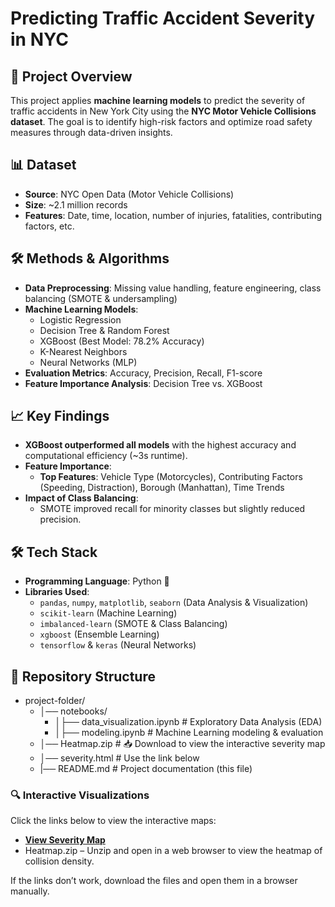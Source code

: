 # Predicting Traffic Accident Severity in NYC

## 🚀 Project Overview
This project applies **machine learning models** to predict the severity of traffic accidents in New York City using the **NYC Motor Vehicle Collisions dataset**. The goal is to identify high-risk factors and optimize road safety measures through data-driven insights.

## 📊 Dataset
- **Source**: NYC Open Data (Motor Vehicle Collisions)
- **Size**: ~2.1 million records
- **Features**: Date, time, location, number of injuries, fatalities, contributing factors, etc.

## 🛠️ Methods & Algorithms
- **Data Preprocessing**: Missing value handling, feature engineering, class balancing (SMOTE & undersampling)
- **Machine Learning Models**:
  - Logistic Regression
  - Decision Tree & Random Forest
  - XGBoost (Best Model: 78.2% Accuracy)
  - K-Nearest Neighbors
  - Neural Networks (MLP)
- **Evaluation Metrics**: Accuracy, Precision, Recall, F1-score
- **Feature Importance Analysis**: Decision Tree vs. XGBoost

## 📈 Key Findings
- **XGBoost outperformed all models** with the highest accuracy and computational efficiency (~3s runtime).
- **Feature Importance**:
  - **Top Features**: Vehicle Type (Motorcycles), Contributing Factors (Speeding, Distraction), Borough (Manhattan), Time Trends
- **Impact of Class Balancing**:
  - SMOTE improved recall for minority classes but slightly reduced precision.

## 🛠️ Tech Stack
- **Programming Language**: Python 🐍
- **Libraries Used**:
  - `pandas`, `numpy`, `matplotlib`, `seaborn` (Data Analysis & Visualization)
  - `scikit-learn` (Machine Learning)
  - `imbalanced-learn` (SMOTE & Class Balancing)
  - `xgboost` (Ensemble Learning)
  - `tensorflow` & `keras` (Neural Networks)

## 📂 Repository Structure
 - project-folder/ 
    - │── notebooks/  
       - │├── data_visualization.ipynb # Exploratory Data Analysis (EDA) 
       - │├── modeling.ipynb           # Machine Learning modeling & evaluation
    - │── Heatmap.zip                  # 📥 Download to view the interactive severity map
    - │── severity.html                # Use the link below
    - |── README.md # Project documentation (this file)

### 🔍 Interactive Visualizations
Click the links below to view the interactive maps:
- **[View Severity Map](https://raw.githack.com/ltungtse/295_Final_W2025/refs/heads/main/severity.html)**
- Heatmap.zip – Unzip and open in a web browser to view the heatmap of collision density.

If the links don’t work, download the files and open them in a browser manually.
